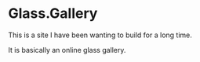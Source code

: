 Glass.Gallery
=============

This is a site I have been wanting to build for a long time. 

It is basically an online glass gallery.
